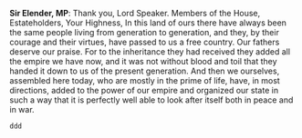**Sir Elender, MP**: Thank you, Lord Speaker. Members of the House, Estateholders, Your Highness, 
In this land of ours there have always been the same people living from generation to generation, and they, by their courage and their virtues, have passed to us a free country. Our fathers deserve our praise. For to the inheritance they had received they added all the empire we have now, and it was not without blood and toil that they handed it down to us of the present generation. And then we ourselves, assembled here today, who are mostly in the prime of life, have, in most directions, added to the power of our empire and organized our state in such a way that it is perfectly well able to look after itself both in peace and in war. 

    ddd